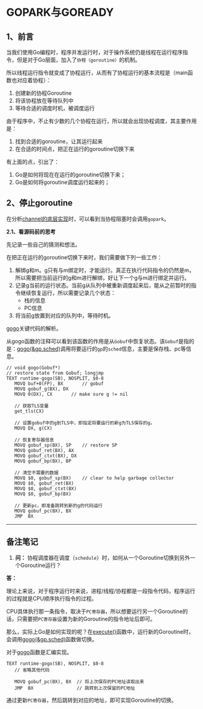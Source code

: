 # GOPARK与GOREADY

## 1、前言

当我们使用Go编程时，程序并发运行时，对于操作系统仍是线程在运行程序指令，但是对于Go层面，加入了`协程（goroutine）`的机制。

所以线程运行指令就变成了协程运行，从而有了协程运行的基本流程是（main函数也对应着协程）：

1. 创建新的协程Goroutine
2. 将该协程放在等待队列中
3. 等待合适的调度时机，被调度运行

由于程序中，不止有少数的几个协程在运行，所以就会出现协程调度，其主要作用是：

1. 找到合适的goroutine，让其运行起来
2. 在合适的时间点，把正在运行的goroutine切换下来

有上面的点，引出了：

1. Go是如何将现在在运行的goroutine切换下来；
2. Go是如何将goroutine调度运行起来的；


## 2、停止goroutine

在分析[channel的底层实现](https://github.com/xpzouying/golang-notes/issues/17)时，可以看到当协程阻塞时会调用`gopark`。


**2.1、看源码前的思考**

先记录一些自己的猜测和想法。

在把正在运行的goroutine切换下来时，我们需要做下列一些工作：

1. 解绑g和m。g只有与m绑定时，才能运行。真正在执行代码指令的仍然是m，所以需要把当前运行的g和m进行解绑，好让下一个g与m进行绑定并运行。
2. 记录g当前的运行状态。当前g从队列中被重新调度起来后，能从之前暂时的指令继续恢复运行，所以需要记录几个状态：
   - 栈的信息
   - PC信息
3. 将当前g放置到对应的队列中，等待时机。


[gogo](https://github.com/golang/go/blob/a1ef950a15517bca223d079a6cf65948c3db9694/src/runtime/asm_amd64.s#L158)关键代码的解析。

从gogo函数的注释可以看到该函数的作用是从`Gobuf`中恢复状态。该`Gobuf`是指的是：[gogo(&gp.sched)](https://github.com/golang/go/blob/a1ef950a15517bca223d079a6cf65948c3db9694/src/runtime/proc1.go#L1380)调用将要运行的`gp`的`sched`信息，主要是保存栈、pc等信息。



```
// void gogo(Gobuf*)
// restore state from Gobuf; longjmp
TEXT runtime·gogo(SB), NOSPLIT, $0-8
   MOVQ	buf+0(FP), BX		// gobuf
   MOVQ	gobuf_g(BX), DX
   MOVQ	0(DX), CX		// make sure g != nil

   // 获取TLS变量
   get_tls(CX)

   // 设置gobuf中的g到TLS中，即指定将要运行的新g为TLS保存的g。
   MOVQ	DX, g(CX)

   // 恢复寄存器信息
   MOVQ	gobuf_sp(BX), SP	// restore SP
   MOVQ	gobuf_ret(BX), AX
   MOVQ	gobuf_ctxt(BX), DX
   MOVQ	gobuf_bp(BX), BP

   // 清空不需要的数据
   MOVQ	$0, gobuf_sp(BX)	// clear to help garbage collector
   MOVQ	$0, gobuf_ret(BX)
   MOVQ	$0, gobuf_ctxt(BX)
   MOVQ	$0, gobuf_bp(BX)

   // 更新pc，即准备跳转到新的g的代码运行
   MOVQ	gobuf_pc(BX), BX
   JMP	BX
```


---

## 备注笔记

1. **问：** 协程调度器在调度（`schedule`）时，如何从一个Goroutine切换到另外一个Goroutine运行？

**答：** 

理论上来说，对于程序运行时来说，进程/线程/协程都是一段指令代码，程序运行的过程就是CPU顺序执行指令的过程。

CPU具体执行那一条指令，取决于`PC寄存器`，所以想要运行另一个Goroutine的话，只需要把`PC寄存器`设置为新的Goroutine的指令地址后即可。

那么，实际上Go是如何实现的呢？在[execute()](https://github.com/golang/go/blob/release-branch.go1.5/src/runtime/proc1.go#L1336)函数中，运行新的Goroutine时，会调用[gogo(&gp.sched)](https://github.com/golang/go/blob/release-branch.go1.5/src/runtime/proc1.go#L1380)函数做切换。

对于[gogo](https://github.com/golang/go/blob/release-branch.go1.5/src/runtime/asm_amd64.s#L158)函数是汇编实现。

```
TEXT runtime·gogo(SB), NOSPLIT, $0-8
   // 省略其他代码

   MOVQ	gobuf_pc(BX), BX  // 将上次保存的PC地址读取出来
   JMP	BX                // 跳转到上次保留的PC地址
```

通过更新`PC寄存器`，然后跳转到对应的地址，即可实现Goroutine的切换。